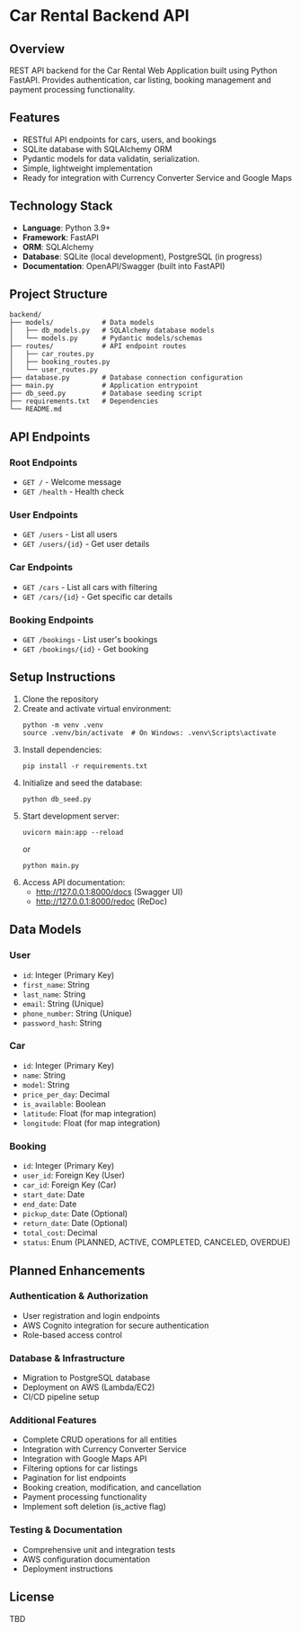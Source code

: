 # Car Rental Backend API

## Overview
REST API backend for the Car Rental Web Application built using Python FastAPI. Provides authentication, car listing, booking management and payment processing functionality.

## Features
- RESTful API endpoints for cars, users, and bookings
- SQLite database with SQLAlchemy ORM
- Pydantic models for data validatin, serialization. 
- Simple, lightweight implementation 
- Ready for integration with Currency Converter Service and Google Maps

## Technology Stack
- **Language**: Python 3.9+
- **Framework**: FastAPI
- **ORM**: SQLAlchemy
- **Database**: SQLite (local development), PostgreSQL (in progress)
- **Documentation**: OpenAPI/Swagger (built into FastAPI)

## Project Structure
```
backend/
├── models/            # Data models
│   ├── db_models.py   # SQLAlchemy database models
│   └── models.py      # Pydantic models/schemas
├── routes/            # API endpoint routes
│   ├── car_routes.py
│   ├── booking_routes.py
│   └── user_routes.py
├── database.py        # Database connection configuration
├── main.py            # Application entrypoint
├── db_seed.py         # Database seeding script
├── requirements.txt   # Dependencies
└── README.md
```

## API Endpoints

### Root Endpoints
- `GET /` - Welcome message
- `GET /health` - Health check

### User Endpoints
<!-- - `POST /register` - Register new user
- `POST /login` - User login -->
- `GET /users` - List all users 
- `GET /users/{id}` - Get user details

### Car Endpoints
- `GET /cars` - List all cars with filtering
- `GET /cars/{id}` - Get specific car details

### Booking Endpoints
- `GET /bookings` - List user's bookings
- `GET /bookings/{id}` - Get booking
<!-- - `POST /bookings` - Create new bookingdetails
- `PUT /bookings/{id}` - Update booking
- `DELETE /bookings/{id}` - Cancel booking -->

## Setup Instructions
1. Clone the repository
2. Create and activate virtual environment:
   ```
   python -m venv .venv
   source .venv/bin/activate  # On Windows: .venv\Scripts\activate
   ```
3. Install dependencies:
   ```
   pip install -r requirements.txt
   ```
4. Initialize and seed the database:
   ```
   python db_seed.py
   ```
5. Start development server:
   ```
   uvicorn main:app --reload
   ```
   or
   ```
   python main.py
   ```
6. Access API documentation:
   - http://127.0.0.1:8000/docs (Swagger UI)
   - http://127.0.0.1:8000/redoc (ReDoc)

## Data Models

### User
- `id`: Integer (Primary Key)
- `first_name`: String
- `last_name`: String
- `email`: String (Unique)
- `phone_number`: String (Unique)
- `password_hash`: String

### Car
- `id`: Integer (Primary Key)
- `name`: String
- `model`: String
- `price_per_day`: Decimal
- `is_available`: Boolean
- `latitude`: Float (for map integration)
- `longitude`: Float (for map integration)

### Booking
- `id`: Integer (Primary Key)
- `user_id`: Foreign Key (User)
- `car_id`: Foreign Key (Car)
- `start_date`: Date
- `end_date`: Date
- `pickup_date`: Date (Optional)
- `return_date`: Date (Optional)
- `total_cost`: Decimal
- `status`: Enum (PLANNED, ACTIVE, COMPLETED, CANCELED, OVERDUE)

## Planned Enhancements

### Authentication & Authorization
- User registration and login endpoints
- AWS Cognito integration for secure authentication
- Role-based access control

### Database & Infrastructure
- Migration to PostgreSQL database
- Deployment on AWS (Lambda/EC2)
- CI/CD pipeline setup

### Additional Features
- Complete CRUD operations for all entities
- Integration with Currency Converter Service
- Integration with Google Maps API
- Filtering options for car listings
- Pagination for list endpoints
- Booking creation, modification, and cancellation
- Payment processing functionality
- Implement soft deletion (is_active flag)

### Testing & Documentation
- Comprehensive unit and integration tests
- AWS configuration documentation
- Deployment instructions

## License
TBD
